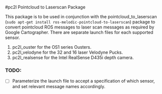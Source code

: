 #pc2l Pointcloud to Laserscan Package

This package is to be used in conjunction with the pointcloud_to_laserscan (`sudo apt-get install ros-melodic-pointcloud-to-laserscan`) package to convert pointcloud
ROS messages to laser scan messages as required by Google Cartographer.  There are separate launch files for each supported sensor.

1. pc2l_ouster for the OS1 series Ousters.
2. pc2l_velodyne for the 32 and 16 laser Velodyne Pucks.
3. pc2l_realsense for the Intel RealSense D435i depth camera.

### TODO:
- [ ] Parameterize the launch file to accept a specification of which sensor, and set relevant message names accordingly.
